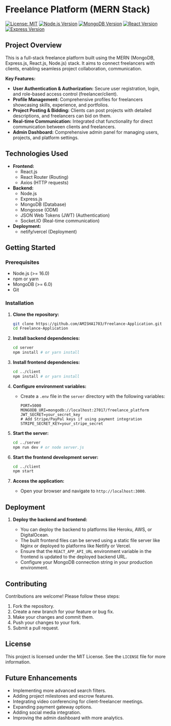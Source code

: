 # Freelance Platform (MERN Stack)

[![License: MIT](https://img.shields.io/badge/License-MIT-yellow.svg)](https://opensource.org/licenses/MIT)
[![Node.js Version](https://img.shields.io/node/v/YOUR_PACKAGE_NAME.svg)](https://nodejs.org/en/download/)
[![MongoDB Version](https://img.shields.io/badge/MongoDB-v6.0+-green.svg)](https://www.mongodb.com/try/download/community)
[![React Version](https://img.shields.io/badge/React-v18+-blue.svg)](https://reactjs.org/)
[![Express Version](https://img.shields.io/badge/Express-v4.17+-orange.svg)](https://expressjs.com/)

## Project Overview

This is a full-stack freelance platform built using the MERN (MongoDB, Express.js, React.js, Node.js) stack. It aims to connect freelancers with clients, enabling seamless project collaboration, communication.

**Key Features:**

* **User Authentication & Authorization:** Secure user registration, login, and role-based access control (freelancer/client).
* **Profile Management:** Comprehensive profiles for freelancers showcasing skills, experience, and portfolios.
* **Project Posting & Bidding:** Clients can post projects with detailed descriptions, and freelancers can bid on them.
* **Real-time Communication:** Integrated chat functionality for direct communication between clients and freelancers.
* **Admin Dashboard:** Comprehensive admin panel for managing users, projects, and platform settings.

## Technologies Used

* **Frontend:**
    * React.js
    * React Router (Routing)
    * Axios (HTTP requests)
* **Backend:**
    * Node.js
    * Express.js
    * MongoDB (Database)
    * Mongoose (ODM)
    * JSON Web Tokens (JWT) (Authentication)
    * Socket.IO (Real-time communication)
* **Deployment:**
    * netify/vercel (Deployment)

## Getting Started

### Prerequisites

* Node.js (>= 16.0)
* npm or yarn
* MongoDB (>= 6.0)
* Git

### Installation

1.  **Clone the repository:**

    ```bash
    git clone https://github.com/AMISHA1703/Freelance-Application.git
    cd Freelance-Application
    ```

2.  **Install backend dependencies:**

    ```bash
    cd server
    npm install # or yarn install
    ```

3.  **Install frontend dependencies:**

    ```bash
    cd ../client
    npm install # or yarn install
    ```

4.  **Configure environment variables:**

    * Create a `.env` file in the `server` directory with the following variables:

        ```
        PORT=5000
        MONGODB_URI=mongodb://localhost:27017/freelance_platform
        JWT_SECRET=your_secret_key
        # Add Stripe/PayPal keys if using payment integration
        STRIPE_SECRET_KEY=your_stripe_secret
        ```
    

5.  **Start the  server:**

    ```bash
    cd ../server
    npm run dev # or node server.js
    ```

6.  **Start the frontend development server:**

    ```bash
    cd ../client
    npm start
    ```

7.  **Access the application:**

    * Open your browser and navigate to `http://localhost:3000`.

## Deployment


1.  **Deploy the backend and frontend:**

    * You can deploy the backend to platforms like Heroku, AWS, or DigitalOcean.
    * The built frontend files can be served using a static file server like Nginx or deployed to platforms like Netlify or Vercel.
    * Ensure that the `REACT_APP_API_URL` environment variable in the frontend is updated to the deployed backend URL.
    * Configure your MongoDB connection string in your production environment.

## Contributing

Contributions are welcome! Please follow these steps:

1.  Fork the repository.
2.  Create a new branch for your feature or bug fix.
3.  Make your changes and commit them.
4.  Push your changes to your fork.
5.  Submit a pull request.

## License

This project is licensed under the MIT License. See the `LICENSE` file for more information.

## Future Enhancements

* Implementing more advanced search filters.
* Adding project milestones and escrow features.
* Integrating video conferencing for client-freelancer meetings.
* Expanding payment gateway options.
* Adding social media integration.
* Improving the admin dashboard with more analytics.


